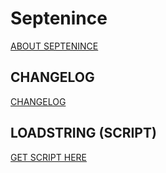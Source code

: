 # Septenince

[ABOUT SEPTENINCE](https://github.com/rip2point/Septenince/blob/main/Info/README.md)

## CHANGELOG

[CHANGELOG](https://github.com/rip2point/Septenince/blob/main/Info/CHANGELOG.md)

## LOADSTRING (SCRIPT)

[GET SCRIPT HERE](https://github.com/rip2point/Septenince/blob/main/Main/Main)

